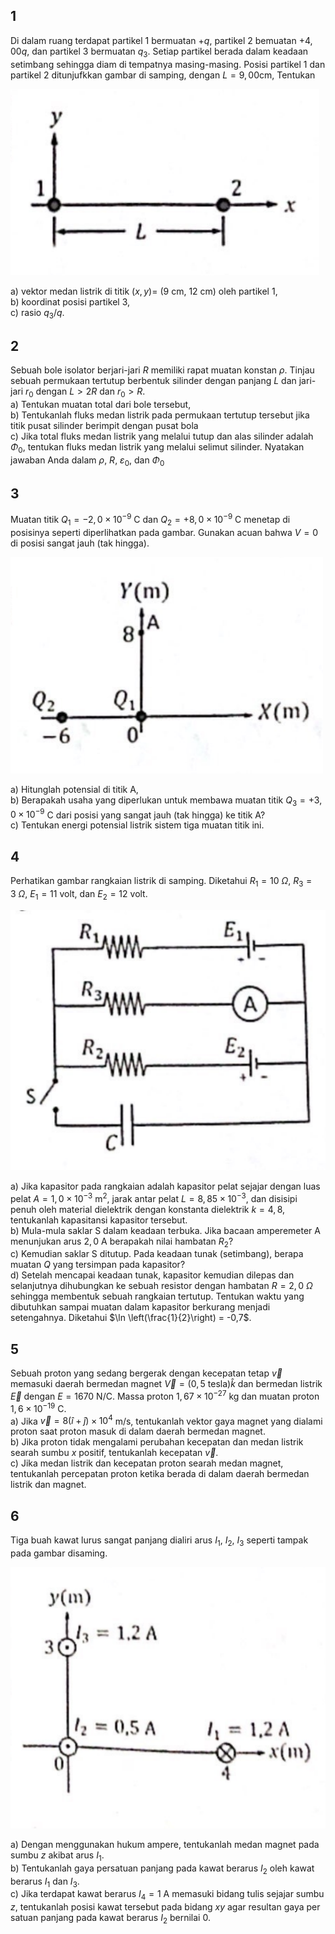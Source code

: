 ## 1
Di dalam ruang terdapat partikel $1$ bermuatan $+q$, partikel $2$ bemuatan $+4,00q$, dan partikel $3$ bermuatan $q_3$. Setiap partikel berada dalam keadaan setimbang sehingga diam di tempatnya masing-masing. Posisi partikel $1$ dan partikel $2$ ditunjufkkan gambar di samping, dengan $L = 9,00$cm, Tentukan  

![Gambar soal nomor 1](images/22_1.png)

a) vektor medan listrik di titik $(x, y)=$ $(9$ cm, $12$ cm$)$ oleh partikel $1$,  
b) koordinat posisi partikel $3$,  
c) rasio $q_3/q$.

## 2
Sebuah bole isolator berjari-jari $R$ memiliki rapat muatan konstan $\rho$. Tinjau sebuah permukaan tertutup berbentuk silinder dengan panjang $L$ dan jari-jari $r_0$ dengan $L \gt 2R$ dan $r_0 \gt R$.  
a) Tentukan muatan total dari bole tersebut,  
b) Tentukanlah fluks medan listrik pada permukaan tertutup tersebut jika titik pusat silinder berimpit dengan pusat bola  
c) Jika total fluks medan listrik yang melalui tutup dan alas silinder adalah $\Phi_0$, tentukan fluks medan listrik yang melalui selimut silinder. Nyatakan jawaban Anda dalam $\rho$, $R$, $\varepsilon_0$, dan $\Phi_0$

## 3
Muatan titik $Q_1 = -2,0 \times 10^{-9}$ C dan $Q_2 = +8,0 \times 10^{-9}$ C menetap di posisinya seperti diperlihatkan pada gambar. Gunakan acuan bahwa $V = 0$ di posisi sangat jauh (tak hingga).  

![Gambar soal nomor 3](images/22_3.png)

a) Hitunglah potensial di titik A,  
b) Berapakah usaha yang diperlukan untuk membawa muatan titik $Q_3 = +3,0 \times 10^{-9}$ C dari posisi yang sangat jauh (tak hingga) ke titik A?  
c) Tentukan energi potensial listrik sistem tiga muatan titik ini.

## 4
Perhatikan gambar rangkaian listrik di samping. Diketahui $R_1 = 10\ \Omega$, $R_3 = 3\ \Omega$, $E_1 = 11$ volt, dan $E_2 = 12$ volt.  

![Gambar soal nomor 4](images/22_4.png)

a) Jika kapasitor pada rangkaian adalah kapasitor pelat sejajar dengan luas pelat $A = 1,0 \times 10^{-3}$ m$^2$, jarak antar pelat $L = 8,85 \times 10^{-3}$, dan disisipi penuh oleh material dielektrik dengan konstanta dielektrik $k = 4,8$, tentukanlah kapasitansi kapasitor tersebut.  
b) Mula-mula saklar S dalam keadaan terbuka. Jika bacaan amperemeter A menunjukan arus $2,0$ A berapakah nilai hambatan $R_2$?  
c) Kemudian saklar S ditutup. Pada keadaan tunak (setimbang), berapa muatan $Q$ yang tersimpan pada kapasitor?  
d) Setelah mencapai keadaan tunak, kapasitor kemudian dilepas dan selanjutnya dihubungkan ke sebuah resistor dengan hambatan $R = 2,0\ \Omega$ sehingga membentuk sebuah rangkaian tertutup. Tentukan waktu yang dibutuhkan sampai muatan dalam kapasitor berkurang menjadi setengahnya. Diketahui $\ln \left(\frac{1}{2}\right) = -0,7$.

## 5
Sebuah proton yang sedang bergerak dengan kecepatan tetap $\vec{v}$ memasuki daerah bermedan magnet $\vec{V} = (0,5$ tesla$)\hat{k}$ dan bermedan listrik $\vec{E}$ dengan $E = 1670$ N/C. Massa proton $1,67 \times 10^{-27}$ kg dan muatan proton $1,6 \times 10^{-19}$ C.  
a) Jika $\vec{v} = 8(\hat{i} + \hat{j}) \times 10^4$ m/s, tentukanlah vektor gaya magnet yang dialami proton saat proton masuk di dalam daerah bermedan magnet.  
b) Jika proton tidak mengalami perubahan kecepatan dan medan listrik searah sumbu $x$ positif, tentukanlah kecepatan $\vec{v}$.  
c) Jika medan listrik dan kecepatan proton searah medan magnet, tentukanlah percepatan proton ketika berada di dalam daerah bermedan listrik dan magnet.

## 6
Tiga buah kawat lurus sangat panjang dialiri arus $I_1$, $I_2$, $I_3$ seperti tampak pada gambar disaming.  

![Gambar soal nomor 6](images/22_6.png)

a) Dengan menggunakan hukum ampere, tentukanlah medan magnet pada sumbu $z$ akibat arus $I_1$.  
b) Tentukanlah gaya persatuan panjang pada kawat berarus $I_2$ oleh kawat berarus $I_1$ dan $I_3$.  
c) Jika terdapat kawat berarus $I_4 = 1$ A memasuki bidang tulis sejajar sumbu $z$, tentukanlah posisi kawat tersebut pada bidang $xy$ agar resultan gaya per satuan panjang pada kawat berarus $I_2$ bernilai $0$.
